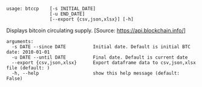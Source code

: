 ```
usage: btccp    [-s INITIAL_DATE]
                [-u END_DATE]
                [--export {csv,json,xlsx}] [-h]
```

Displays bitcoin circulating supply. [Source: https://api.blockchain.info/]

```
arguments:
  -s DATE --since DATE          Initial date. Default is initial BTC date: 2010-01-01
  -u DATE --until DATE          Final date. Default is current date
  --export {csv,json,xlsx}      Export dataframe data to csv,json,xlsx file (default: )
  -h, --help                    show this help message (default: False)
```

